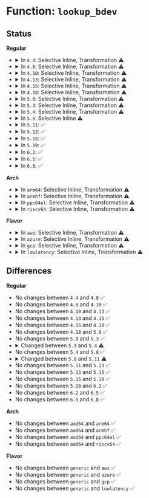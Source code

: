 # Function: <code>lookup_bdev</code>

## Status
<b>Regular</b>
<ul>
<li>
<details>
<summary>In <code>4.4</code>: Selective Inline, Transformation ⚠️</summary>

```c
struct block_device *lookup_bdev(const char *pathname, int mask);
```

**Collision:** Unique Global

**Inline:** Selective

**Transformation:** True

**Instances:**

```
In fs/block_dev.c (ffffffff812483d0)
Location: fs/block_dev.c:1771
Inline: True
Inline callers:
  - fs/block_dev.c:blkdev_get_by_path
Direct callers:
  - fs/block_dev.c:blkdev_get_by_path
  - fs/quota/quota.c:SyS_quotactl
  - drivers/md/dm-table.c:dm_get_device
```
**Symbols:**

```
ffffffff812483d0-ffffffff8124849f: lookup_bdev.part.18 (STB_LOCAL)
ffffffff812484a0-ffffffff812484c2: lookup_bdev (STB_GLOBAL)
```
</details>
</li>
<li>
<details>
<summary>In <code>4.8</code>: Selective Inline, Transformation ⚠️</summary>

```c
struct block_device *lookup_bdev(const char *pathname, int mask);
```

**Collision:** Unique Global

**Inline:** Selective

**Transformation:** True

**Instances:**

```
In fs/block_dev.c (ffffffff81271e7e)
Location: fs/block_dev.c:1850
Inline: True
Inline callers:
  - fs/block_dev.c:blkdev_get_by_path
Direct callers:
  - fs/block_dev.c:blkdev_get_by_path
  - fs/quota/quota.c:SyS_quotactl
  - drivers/md/dm-table.c:dm_get_dev_t
```
**Symbols:**

```
ffffffff81270c30-ffffffff81270d07: lookup_bdev.part.22 (STB_LOCAL)
ffffffff81270d10-ffffffff81270d33: lookup_bdev (STB_GLOBAL)
```
</details>
</li>
<li>
<details>
<summary>In <code>4.10</code>: Selective Inline, Transformation ⚠️</summary>

```c
struct block_device *lookup_bdev(const char *pathname, int mask);
```

**Collision:** Unique Global

**Inline:** Selective

**Transformation:** True

**Instances:**

```
In fs/block_dev.c (ffffffff812855ee)
Location: fs/block_dev.c:2172
Inline: True
Inline callers:
  - fs/block_dev.c:blkdev_get_by_path
Direct callers:
  - fs/block_dev.c:blkdev_get_by_path
  - fs/quota/quota.c:SyS_quotactl
  - drivers/md/dm-table.c:dm_get_dev_t
```
**Symbols:**

```
ffffffff812845a0-ffffffff81284677: lookup_bdev.part.27 (STB_LOCAL)
ffffffff81284680-ffffffff812846a3: lookup_bdev (STB_GLOBAL)
```
</details>
</li>
<li>
<details>
<summary>In <code>4.13</code>: Selective Inline, Transformation ⚠️</summary>

```c
struct block_device *lookup_bdev(const char *pathname, int mask);
```

**Collision:** Unique Global

**Inline:** Selective

**Transformation:** True

**Instances:**

```
In fs/block_dev.c (ffffffff8129320e)
Location: fs/block_dev.c:2088
Inline: True
Inline callers:
  - fs/block_dev.c:blkdev_get_by_path
Direct callers:
  - fs/block_dev.c:blkdev_get_by_path
  - fs/quota/quota.c:SyS_quotactl
  - drivers/md/dm-table.c:dm_get_dev_t
```
**Symbols:**

```
ffffffff812930e0-ffffffff812931b3: lookup_bdev.part.30 (STB_LOCAL)
ffffffff812931c0-ffffffff812931e3: lookup_bdev (STB_GLOBAL)
```
</details>
</li>
<li>
<details>
<summary>In <code>4.15</code>: Selective Inline, Transformation ⚠️</summary>

```c
struct block_device *lookup_bdev(const char *pathname, int mask);
```

**Collision:** Unique Global

**Inline:** Selective

**Transformation:** True

**Instances:**

```
In fs/block_dev.c (ffffffff812b600e)
Location: fs/block_dev.c:2084
Inline: True
Inline callers:
  - fs/block_dev.c:blkdev_get_by_path
Direct callers:
  - fs/block_dev.c:blkdev_get_by_path
  - fs/quota/quota.c:SyS_quotactl
  - drivers/md/dm-table.c:dm_get_dev_t
```
**Symbols:**

```
ffffffff812b5ee0-ffffffff812b5fb3: lookup_bdev.part.35 (STB_LOCAL)
ffffffff812b5fc0-ffffffff812b5fe3: lookup_bdev (STB_GLOBAL)
```
</details>
</li>
<li>
<details>
<summary>In <code>4.18</code>: Selective Inline, Transformation ⚠️</summary>

```c
struct block_device *lookup_bdev(const char *pathname, int mask);
```

**Collision:** Unique Global

**Inline:** Selective

**Transformation:** True

**Instances:**

```
In fs/block_dev.c (ffffffff812ddc7e)
Location: fs/block_dev.c:2100
Inline: True
Inline callers:
  - fs/block_dev.c:blkdev_get_by_path
Direct callers:
  - fs/block_dev.c:blkdev_get_by_path
  - fs/quota/quota.c:kernel_quotactl
  - drivers/md/dm-table.c:dm_get_dev_t
```
**Symbols:**

```
ffffffff812ddb40-ffffffff812ddc17: lookup_bdev.part.38 (STB_LOCAL)
ffffffff812ddc20-ffffffff812ddc42: lookup_bdev (STB_GLOBAL)
```
</details>
</li>
<li>
<details>
<summary>In <code>5.0</code>: Selective Inline, Transformation ⚠️</summary>

```c
struct block_device *lookup_bdev(const char *pathname, int mask);
```

**Collision:** Unique Global

**Inline:** Selective

**Transformation:** True

**Instances:**

```
In fs/block_dev.c (ffffffff812f326e)
Location: fs/block_dev.c:2134
Inline: True
Inline callers:
  - fs/block_dev.c:blkdev_get_by_path
Direct callers:
  - fs/block_dev.c:blkdev_get_by_path
  - fs/quota/quota.c:kernel_quotactl
  - drivers/md/dm-table.c:dm_get_dev_t
```
**Symbols:**

```
ffffffff812f3130-ffffffff812f3207: lookup_bdev.part.40 (STB_LOCAL)
ffffffff812f3210-ffffffff812f3232: lookup_bdev (STB_GLOBAL)
```
</details>
</li>
<li>
<details>
<summary>In <code>5.3</code>: Selective Inline, Transformation ⚠️</summary>

```c
struct block_device *lookup_bdev(const char *pathname, int mask);
```

**Collision:** Unique Global

**Inline:** Selective

**Transformation:** True

**Instances:**

```
In fs/block_dev.c (ffffffff81314cce)
Location: fs/block_dev.c:2175
Inline: True
Inline callers:
  - fs/block_dev.c:blkdev_get_by_path
Direct callers:
  - fs/block_dev.c:blkdev_get_by_path
  - fs/quota/quota.c:kernel_quotactl
  - drivers/md/dm-table.c:dm_get_dev_t
```
**Symbols:**

```
ffffffff81314b90-ffffffff81314c6c: lookup_bdev.part.0 (STB_LOCAL)
ffffffff81314c70-ffffffff81314c93: lookup_bdev (STB_GLOBAL)
```
</details>
</li>
<li>
<details>
<summary>In <code>5.4</code>: Selective Inline, Transformation ⚠️</summary>

```c
struct block_device *lookup_bdev(const char *pathname);
```

**Collision:** Unique Global

**Inline:** Selective

**Transformation:** True

**Instances:**

```
In fs/block_dev.c (ffffffff81327b55)
Location: fs/block_dev.c:2157
Inline: True
Inline callers:
  - fs/block_dev.c:blkdev_get_by_path
Direct callers:
  - fs/block_dev.c:blkdev_get_by_path
  - fs/quota/quota.c:kernel_quotactl
  - drivers/md/dm-table.c:dm_get_dev_t
```
**Symbols:**

```
ffffffff81327280-ffffffff8132732c: lookup_bdev.part.0 (STB_LOCAL)
ffffffff81327330-ffffffff81327353: lookup_bdev (STB_GLOBAL)
```
</details>
</li>
<li>
<details>
<summary>In <code>5.8</code>: Selective Inline ⚠️</summary>

```c
struct block_device *lookup_bdev(const char *pathname);
```

**Collision:** Unique Global

**Inline:** Selective

**Transformation:** False

**Instances:**

```
In fs/block_dev.c (ffffffff81361210)
Location: fs/block_dev.c:2176
Inline: True
Direct callers:
  - fs/block_dev.c:blkdev_get_by_path
  - fs/quota/quota.c:kernel_quotactl
  - drivers/md/dm-table.c:dm_get_device
```
**Symbols:**

```
ffffffff81361210-ffffffff813612cf: lookup_bdev (STB_GLOBAL)
```
</details>
</li>
<li>
<details>
<summary>In <code>5.11</code>: ✅</summary>

```c
int lookup_bdev(const char *pathname, dev_t *dev);
```

**Collision:** Unique Global

**Inline:** No

**Transformation:** False

**Instances:**

```
In fs/block_dev.c (ffffffff8136cb10)
Location: fs/block_dev.c:1856
Inline: False
Direct callers:
  - fs/block_dev.c:blkdev_get_by_path
  - fs/quota/quota.c:quotactl_block
  - drivers/md/dm-table.c:dm_get_device
```
**Symbols:**

```
ffffffff8136cb10-ffffffff8136cbc0: lookup_bdev (STB_GLOBAL)
```
</details>
</li>
<li>
<details>
<summary>In <code>5.13</code>: ✅</summary>

```c
int lookup_bdev(const char *pathname, dev_t *dev);
```

**Collision:** Unique Global

**Inline:** No

**Transformation:** False

**Instances:**

```
In fs/block_dev.c (ffffffff813733b0)
Location: fs/block_dev.c:1865
Inline: False
Direct callers:
  - fs/block_dev.c:blkdev_get_by_path
  - fs/quota/quota.c:quotactl_block
  - drivers/md/dm-table.c:dm_get_device
```
**Symbols:**

```
ffffffff813733b0-ffffffff81373460: lookup_bdev (STB_GLOBAL)
```
</details>
</li>
<li>
<details>
<summary>In <code>5.15</code>: ✅</summary>

```c
int lookup_bdev(const char *pathname, dev_t *dev);
```

**Collision:** Unique Global

**Inline:** No

**Transformation:** False

**Instances:**

```
In block/bdev.c (ffffffff815c3c80)
Location: block/bdev.c:969
Inline: False
Direct callers:
  - fs/quota/quota.c:quotactl_block
  - block/bdev.c:blkdev_get_by_path
  - drivers/md/dm-table.c:dm_get_device
```
**Symbols:**

```
ffffffff815c3c80-ffffffff815c3d30: lookup_bdev (STB_GLOBAL)
```
</details>
</li>
<li>
<details>
<summary>In <code>5.19</code>: ✅</summary>

```c
int lookup_bdev(const char *pathname, dev_t *dev);
```

**Collision:** Unique Global

**Inline:** No

**Transformation:** False

**Instances:**

```
In block/bdev.c (ffffffff8166e5f0)
Location: block/bdev.c:973
Inline: False
Direct callers:
  - fs/quota/quota.c:quotactl_block
  - block/bdev.c:blkdev_get_by_path
  - drivers/md/dm-table.c:dm_get_device
```
**Symbols:**

```
ffffffff8166e5f0-ffffffff8166e6bf: lookup_bdev (STB_GLOBAL)
```
</details>
</li>
<li>
<details>
<summary>In <code>6.2</code>: ✅</summary>

```c
int lookup_bdev(const char *pathname, dev_t *dev);
```

**Collision:** Unique Global

**Inline:** No

**Transformation:** False

**Instances:**

```
In block/bdev.c (ffffffff81729830)
Location: block/bdev.c:972
Inline: False
Direct callers:
  - fs/quota/quota.c:quotactl_block
  - block/bdev.c:blkdev_get_by_path
  - drivers/md/dm-table.c:dm_get_device
```
**Symbols:**

```
ffffffff81729830-ffffffff817298ff: lookup_bdev (STB_GLOBAL)
```
</details>
</li>
<li>
<details>
<summary>In <code>6.5</code>: ✅</summary>

```c
int lookup_bdev(const char *pathname, dev_t *dev);
```

**Collision:** Unique Global

**Inline:** No

**Transformation:** False

**Instances:**

```
In block/bdev.c (ffffffff81765ba0)
Location: block/bdev.c:934
Inline: False
Direct callers:
  - kernel/power/hibernate.c:resume_store
  - fs/quota/quota.c:quotactl_block
  - block/bdev.c:blkdev_get_by_path
  - drivers/md/dm-table.c:dm_get_device
```
**Symbols:**

```
ffffffff81765ba0-ffffffff81765c6f: lookup_bdev (STB_GLOBAL)
```
</details>
</li>
<li>
<details>
<summary>In <code>6.8</code>: ✅</summary>

```c
int lookup_bdev(const char *pathname, dev_t *dev);
```

**Collision:** Unique Global

**Inline:** No

**Transformation:** False

**Instances:**

```
In block/bdev.c (ffffffff817a77a0)
Location: block/bdev.c:1005
Inline: False
Direct callers:
  - kernel/power/hibernate.c:resume_store
  - fs/super.c:mount_bdev
  - fs/super.c:get_tree_bdev
  - fs/quota/quota.c:quotactl_block
  - block/bdev.c:bdev_open_by_path
  - drivers/md/dm-table.c:dm_get_device
```
**Symbols:**

```
ffffffff817a77a0-ffffffff817a786f: lookup_bdev (STB_GLOBAL)
```
</details>
</li>
</ul>
<b>Arch</b>
<ul>
<li>
<details>
<summary>In <code>arm64</code>: Selective Inline, Transformation ⚠️</summary>

```c
struct block_device *lookup_bdev(const char *pathname);
```

**Collision:** Unique Global

**Inline:** Selective

**Transformation:** True

**Instances:**

```
In fs/block_dev.c (ffff8000103e2a84)
Location: fs/block_dev.c:2157
Inline: True
Inline callers:
  - fs/block_dev.c:blkdev_get_by_path
Direct callers:
  - fs/block_dev.c:blkdev_get_by_path
  - fs/quota/quota.c:kernel_quotactl
  - drivers/md/dm-table.c:dm_get_dev_t
```
**Symbols:**

```
ffff8000103e2150-ffff8000103e2214: lookup_bdev.part.0 (STB_LOCAL)
ffff8000103e2218-ffff8000103e2270: lookup_bdev (STB_GLOBAL)
```
</details>
</li>
<li>
<details>
<summary>In <code>armhf</code>: Selective Inline, Transformation ⚠️</summary>

```c
struct block_device *lookup_bdev(const char *pathname);
```

**Collision:** Unique Global

**Inline:** Selective

**Transformation:** True

**Instances:**

```
In fs/block_dev.c (c05bacb8)
Location: fs/block_dev.c:2157
Inline: True
Inline callers:
  - fs/block_dev.c:blkdev_get_by_path
Direct callers:
  - fs/block_dev.c:blkdev_get_by_path
  - fs/quota/quota.c:kernel_quotactl
  - drivers/mtd/mtdsuper.c:get_tree_mtd
  - drivers/md/dm-table.c:dm_get_dev_t
```
**Symbols:**

```
c05ba318-c05ba3d0: lookup_bdev.part.0 (STB_LOCAL)
c05ba3d0-c05ba408: lookup_bdev (STB_GLOBAL)
```
</details>
</li>
<li>
<details>
<summary>In <code>ppc64el</code>: Selective Inline, Transformation ⚠️</summary>

```c
struct block_device *lookup_bdev(const char *pathname);
```

**Collision:** Unique Global

**Inline:** Selective

**Transformation:** True

**Instances:**

```
In fs/block_dev.c (c0000000004e8868)
Location: fs/block_dev.c:2157
Inline: True
Inline callers:
  - fs/block_dev.c:blkdev_get_by_path
Direct callers:
  - fs/block_dev.c:blkdev_get_by_path
  - fs/quota/quota.c:kernel_quotactl
  - drivers/md/dm-table.c:dm_get_dev_t
```
**Symbols:**

```
c0000000004e7cc0-c0000000004e7d9c: lookup_bdev.part.0 (STB_LOCAL)
c0000000004e7da0-c0000000004e7dd4: lookup_bdev (STB_GLOBAL)
```
</details>
</li>
<li>
<details>
<summary>In <code>riscv64</code>: Selective Inline, Transformation ⚠️</summary>

```c
struct block_device *lookup_bdev(const char *pathname);
```

**Collision:** Unique Global

**Inline:** Selective

**Transformation:** True

**Instances:**

```
In fs/block_dev.c (ffffffe000298f4e)
Location: fs/block_dev.c:2157
Inline: True
Inline callers:
  - fs/block_dev.c:blkdev_get_by_path
Direct callers:
  - fs/block_dev.c:blkdev_get_by_path
  - fs/quota/quota.c:kernel_quotactl
  - drivers/md/dm-table.c:dm_get_dev_t
```
**Symbols:**

```
ffffffe0002987b6-ffffffe000298836: lookup_bdev.part.0 (STB_LOCAL)
ffffffe000298836-ffffffe000298880: lookup_bdev (STB_GLOBAL)
```
</details>
</li>
</ul>
<b>Flavor</b>
<ul>
<li>
<details>
<summary>In <code>aws</code>: Selective Inline, Transformation ⚠️</summary>

```c
struct block_device *lookup_bdev(const char *pathname);
```

**Collision:** Unique Global

**Inline:** Selective

**Transformation:** True

**Instances:**

```
In fs/block_dev.c (ffffffff81320135)
Location: fs/block_dev.c:2157
Inline: True
Inline callers:
  - fs/block_dev.c:blkdev_get_by_path
Direct callers:
  - fs/block_dev.c:blkdev_get_by_path
  - fs/quota/quota.c:kernel_quotactl
  - drivers/md/dm-table.c:dm_get_dev_t
```
**Symbols:**

```
ffffffff8131f860-ffffffff8131f90c: lookup_bdev.part.0 (STB_LOCAL)
ffffffff8131f910-ffffffff8131f933: lookup_bdev (STB_GLOBAL)
```
</details>
</li>
<li>
<details>
<summary>In <code>azure</code>: Selective Inline, Transformation ⚠️</summary>

```c
struct block_device *lookup_bdev(const char *pathname);
```

**Collision:** Unique Global

**Inline:** Selective

**Transformation:** True

**Instances:**

```
In fs/block_dev.c (ffffffff81310cd5)
Location: fs/block_dev.c:2157
Inline: True
Inline callers:
  - fs/block_dev.c:blkdev_get_by_path
Direct callers:
  - fs/block_dev.c:blkdev_get_by_path
  - fs/quota/quota.c:kernel_quotactl
  - drivers/md/dm-table.c:dm_get_dev_t
```
**Symbols:**

```
ffffffff81310400-ffffffff813104ac: lookup_bdev.part.0 (STB_LOCAL)
ffffffff813104b0-ffffffff813104d3: lookup_bdev (STB_GLOBAL)
```
</details>
</li>
<li>
<details>
<summary>In <code>gcp</code>: Selective Inline, Transformation ⚠️</summary>

```c
struct block_device *lookup_bdev(const char *pathname);
```

**Collision:** Unique Global

**Inline:** Selective

**Transformation:** True

**Instances:**

```
In fs/block_dev.c (ffffffff8131dc05)
Location: fs/block_dev.c:2157
Inline: True
Inline callers:
  - fs/block_dev.c:blkdev_get_by_path
Direct callers:
  - fs/block_dev.c:blkdev_get_by_path
  - fs/quota/quota.c:kernel_quotactl
  - drivers/md/dm-table.c:dm_get_dev_t
```
**Symbols:**

```
ffffffff8131d330-ffffffff8131d3dc: lookup_bdev.part.0 (STB_LOCAL)
ffffffff8131d3e0-ffffffff8131d403: lookup_bdev (STB_GLOBAL)
```
</details>
</li>
<li>
<details>
<summary>In <code>lowlatency</code>: Selective Inline, Transformation ⚠️</summary>

```c
struct block_device *lookup_bdev(const char *pathname);
```

**Collision:** Unique Global

**Inline:** Selective

**Transformation:** True

**Instances:**

```
In fs/block_dev.c (ffffffff8132f905)
Location: fs/block_dev.c:2157
Inline: True
Inline callers:
  - fs/block_dev.c:blkdev_get_by_path
Direct callers:
  - fs/block_dev.c:blkdev_get_by_path
  - fs/quota/quota.c:kernel_quotactl
  - drivers/md/dm-table.c:dm_get_dev_t
```
**Symbols:**

```
ffffffff8132f030-ffffffff8132f0dc: lookup_bdev.part.0 (STB_LOCAL)
ffffffff8132f0e0-ffffffff8132f103: lookup_bdev (STB_GLOBAL)
```
</details>
</li>
</ul>

## Differences
<b>Regular</b>
<ul>
<li>
No changes between <code>4.4</code> and <code>4.8</code> ✅
</li>
<li>
No changes between <code>4.8</code> and <code>4.10</code> ✅
</li>
<li>
No changes between <code>4.10</code> and <code>4.13</code> ✅
</li>
<li>
No changes between <code>4.13</code> and <code>4.15</code> ✅
</li>
<li>
No changes between <code>4.15</code> and <code>4.18</code> ✅
</li>
<li>
No changes between <code>4.18</code> and <code>5.0</code> ✅
</li>
<li>
No changes between <code>5.0</code> and <code>5.3</code> ✅
</li>
<li>
<details>
<summary>Changed between <code>5.3</code> and <code>5.4</code> ⚠️</summary>
<ul>
<li>
<b>Param removed. </b>
<code>int mask</code>
</li>
</ul>
</details>
</li>
<li>
No changes between <code>5.4</code> and <code>5.8</code> ✅
</li>
<li>
<details>
<summary>Changed between <code>5.8</code> and <code>5.11</code> ⚠️</summary>
<ul>
<li>
<b>Param added. </b>
<code>dev_t *dev</code>
</li>
<li>
<b>Return type changed. </b>
<code>struct block_device *</code> ➡️ <code>int</code>
</li>
</ul>
</details>
</li>
<li>
No changes between <code>5.11</code> and <code>5.13</code> ✅
</li>
<li>
No changes between <code>5.13</code> and <code>5.15</code> ✅
</li>
<li>
No changes between <code>5.15</code> and <code>5.19</code> ✅
</li>
<li>
No changes between <code>5.19</code> and <code>6.2</code> ✅
</li>
<li>
No changes between <code>6.2</code> and <code>6.5</code> ✅
</li>
<li>
No changes between <code>6.5</code> and <code>6.8</code> ✅
</li>
</ul>
<b>Arch</b>
<ul>
<li>
No changes between <code>amd64</code> and <code>arm64</code> ✅
</li>
<li>
No changes between <code>amd64</code> and <code>armhf</code> ✅
</li>
<li>
No changes between <code>amd64</code> and <code>ppc64el</code> ✅
</li>
<li>
No changes between <code>amd64</code> and <code>riscv64</code> ✅
</li>
</ul>
<b>Flavor</b>
<ul>
<li>
No changes between <code>generic</code> and <code>aws</code> ✅
</li>
<li>
No changes between <code>generic</code> and <code>azure</code> ✅
</li>
<li>
No changes between <code>generic</code> and <code>gcp</code> ✅
</li>
<li>
No changes between <code>generic</code> and <code>lowlatency</code> ✅
</li>
</ul>
